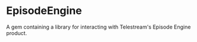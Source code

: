 # EpisodeEngine

  A gem containing a library for interacting with Telestream's Episode Engine product.

